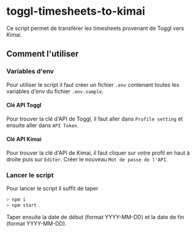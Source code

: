 # toggl-timesheets-to-kimai

Ce script permet de transférer les timesheets provenant de Toggl vers Kimai.

## Comment l'utiliser

### Variables d'env

Pour utiliser le script il faut créer un fichier `.env` contenant toutes les variables d'env du fichier `.env.sample`.

#### Clé API Toggl

Pour trouver la clé d'API de Toggl, il faut aller dans `Profile setting` et ensuite aller dans `API Token`.

#### Clé API Kimai

Pour trouver la clé d'API de Kimai, il faut cliquer sur votre profil en haut à droite puis sur `Editer`. Créer le nouveau `Mot de passe de l'API`.

### Lancer le script 

Pour lancer le script il suffit de taper 

``` bash
> npm i
> npm start
```

Taper ensuite la date de début (format YYYY-MM-DD) et la date de fin (format YYYY-MM-DD).